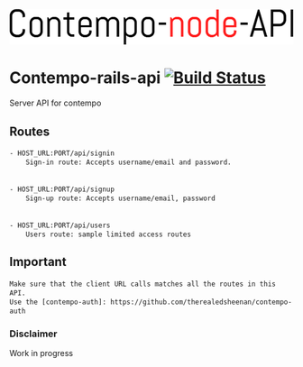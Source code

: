 ![logo contempo](https://github.com/therealedsheenan/contempo-rails-api/blob/master/contempo-rails-api.png)

# Contempo-rails-api [![Build Status](https://travis-ci.org/therealedsheenan/contempo-rails-api.svg?branch=master)](https://travis-ci.org/therealedsheenan/contempo-rails-api)
Server API for contempo

## Routes
    - HOST_URL:PORT/api/signin
        Sign-in route: Accepts username/email and password.

        
    - HOST_URL:PORT/api/signup
        Sign-up route: Accepts username/email, password


    - HOST_URL:PORT/api/users
        Users route: sample limited access routes                    

## Important
    Make sure that the client URL calls matches all the routes in this API.
    Use the [contempo-auth]: https://github.com/therealedsheenan/contempo-auth

### Disclaimer
Work in progress